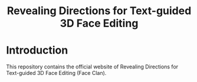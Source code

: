  # <p align="center"> Revealing Directions for Text-guided 3D Face Editing </p>

# Introduction

This repository contains the official website of Revealing Directions for Text-guided 3D Face Editing (Face Clan).
